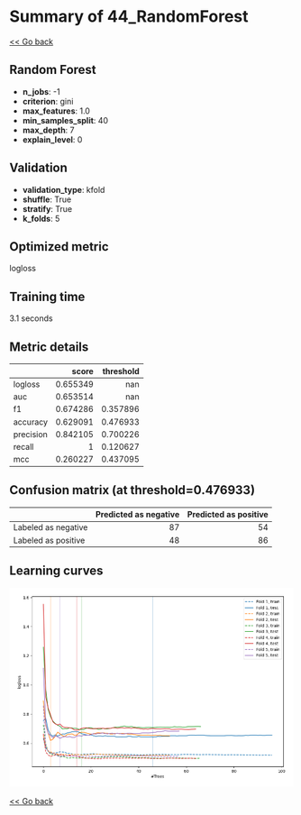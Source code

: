 # Summary of 44_RandomForest

[<< Go back](../README.md)


## Random Forest
- **n_jobs**: -1
- **criterion**: gini
- **max_features**: 1.0
- **min_samples_split**: 40
- **max_depth**: 7
- **explain_level**: 0

## Validation
 - **validation_type**: kfold
 - **shuffle**: True
 - **stratify**: True
 - **k_folds**: 5

## Optimized metric
logloss

## Training time

3.1 seconds

## Metric details
|           |    score |   threshold |
|:----------|---------:|------------:|
| logloss   | 0.655349 |  nan        |
| auc       | 0.653514 |  nan        |
| f1        | 0.674286 |    0.357896 |
| accuracy  | 0.629091 |    0.476933 |
| precision | 0.842105 |    0.700226 |
| recall    | 1        |    0.120627 |
| mcc       | 0.260227 |    0.437095 |


## Confusion matrix (at threshold=0.476933)
|                     |   Predicted as negative |   Predicted as positive |
|:--------------------|------------------------:|------------------------:|
| Labeled as negative |                      87 |                      54 |
| Labeled as positive |                      48 |                      86 |

## Learning curves
![Learning curves](learning_curves.png)

[<< Go back](../README.md)
